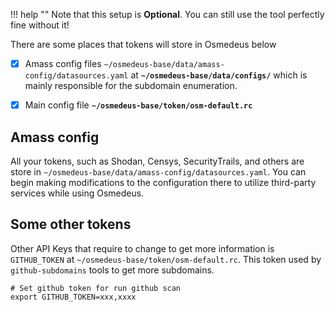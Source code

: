 
!!! help ""
    Note that this setup is **Optional**. You can still use the tool perfectly fine without it!


There are some places that tokens will store in Osmedeus below

- [x] Amass config files `~/osmedeus-base/data/amass-config/datasources.yaml` at  **`~/osmedeus-base/data/configs/`** which is mainly responsible for the subdomain enumeration.

- [x] Main config file **`~/osmedeus-base/token/osm-default.rc`** 


## Amass config 

All your tokens, such as Shodan, Censys, SecurityTrails, and others are store in `~/osmedeus-base/data/amass-config/datasources.yaml`. 
You can begin making modifications to the configuration there to utilize third-party services while using Osmedeus.

## Some other tokens

Other API Keys that require to change to get more information is `GITHUB_TOKEN` at `~/osmedeus-base/token/osm-default.rc`. This token used by `github-subdomains` tools to get more subdomains.

```shell
# Set github token for run github scan
export GITHUB_TOKEN=xxx,xxxx

```

